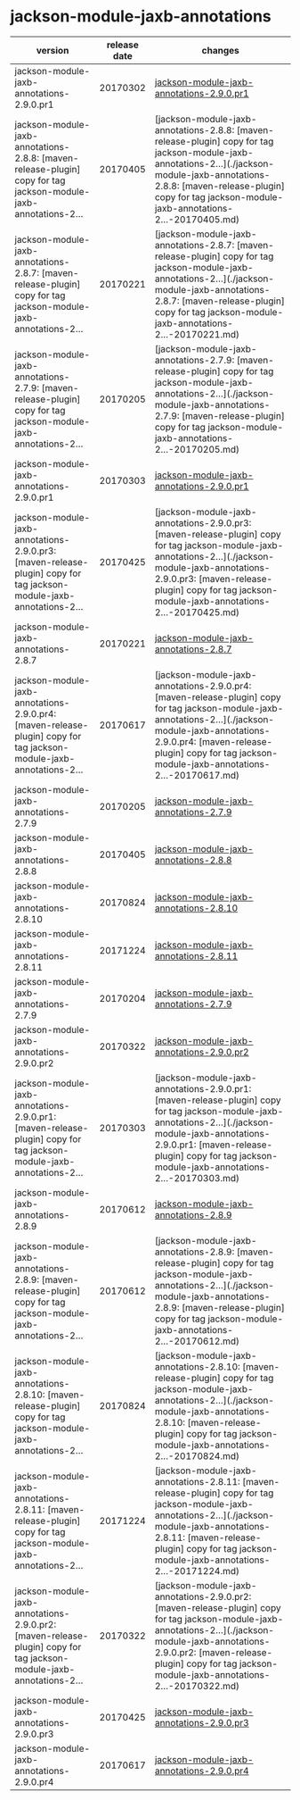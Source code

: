 # jackson-module-jaxb-annotations	


|version|release date|changes|
|---|---|---|
|jackson-module-jaxb-annotations-2.9.0.pr1|20170302|[jackson-module-jaxb-annotations-2.9.0.pr1](./jackson-module-jaxb-annotations-2.9.0.pr1-20170302.md)|
|jackson-module-jaxb-annotations-2.8.8: [maven-release-plugin] copy for tag jackson-module-jaxb-annotations-2…|20170405|[jackson-module-jaxb-annotations-2.8.8: [maven-release-plugin] copy for tag jackson-module-jaxb-annotations-2…](./jackson-module-jaxb-annotations-2.8.8: [maven-release-plugin] copy for tag jackson-module-jaxb-annotations-2…-20170405.md)|
|jackson-module-jaxb-annotations-2.8.7: [maven-release-plugin] copy for tag jackson-module-jaxb-annotations-2…|20170221|[jackson-module-jaxb-annotations-2.8.7: [maven-release-plugin] copy for tag jackson-module-jaxb-annotations-2…](./jackson-module-jaxb-annotations-2.8.7: [maven-release-plugin] copy for tag jackson-module-jaxb-annotations-2…-20170221.md)|
|jackson-module-jaxb-annotations-2.7.9: [maven-release-plugin] copy for tag jackson-module-jaxb-annotations-2…|20170205|[jackson-module-jaxb-annotations-2.7.9: [maven-release-plugin] copy for tag jackson-module-jaxb-annotations-2…](./jackson-module-jaxb-annotations-2.7.9: [maven-release-plugin] copy for tag jackson-module-jaxb-annotations-2…-20170205.md)|
|jackson-module-jaxb-annotations-2.9.0.pr1|20170303|[jackson-module-jaxb-annotations-2.9.0.pr1](./jackson-module-jaxb-annotations-2.9.0.pr1-20170303.md)|
|jackson-module-jaxb-annotations-2.9.0.pr3: [maven-release-plugin] copy for tag jackson-module-jaxb-annotations-2…|20170425|[jackson-module-jaxb-annotations-2.9.0.pr3: [maven-release-plugin] copy for tag jackson-module-jaxb-annotations-2…](./jackson-module-jaxb-annotations-2.9.0.pr3: [maven-release-plugin] copy for tag jackson-module-jaxb-annotations-2…-20170425.md)|
|jackson-module-jaxb-annotations-2.8.7|20170221|[jackson-module-jaxb-annotations-2.8.7](./jackson-module-jaxb-annotations-2.8.7-20170221.md)|
|jackson-module-jaxb-annotations-2.9.0.pr4: [maven-release-plugin] copy for tag jackson-module-jaxb-annotations-2…|20170617|[jackson-module-jaxb-annotations-2.9.0.pr4: [maven-release-plugin] copy for tag jackson-module-jaxb-annotations-2…](./jackson-module-jaxb-annotations-2.9.0.pr4: [maven-release-plugin] copy for tag jackson-module-jaxb-annotations-2…-20170617.md)|
|jackson-module-jaxb-annotations-2.7.9|20170205|[jackson-module-jaxb-annotations-2.7.9](./jackson-module-jaxb-annotations-2.7.9-20170205.md)|
|jackson-module-jaxb-annotations-2.8.8|20170405|[jackson-module-jaxb-annotations-2.8.8](./jackson-module-jaxb-annotations-2.8.8-20170405.md)|
|jackson-module-jaxb-annotations-2.8.10|20170824|[jackson-module-jaxb-annotations-2.8.10](./jackson-module-jaxb-annotations-2.8.10-20170824.md)|
|jackson-module-jaxb-annotations-2.8.11|20171224|[jackson-module-jaxb-annotations-2.8.11](./jackson-module-jaxb-annotations-2.8.11-20171224.md)|
|jackson-module-jaxb-annotations-2.7.9|20170204|[jackson-module-jaxb-annotations-2.7.9](./jackson-module-jaxb-annotations-2.7.9-20170204.md)|
|jackson-module-jaxb-annotations-2.9.0.pr2|20170322|[jackson-module-jaxb-annotations-2.9.0.pr2](./jackson-module-jaxb-annotations-2.9.0.pr2-20170322.md)|
|jackson-module-jaxb-annotations-2.9.0.pr1: [maven-release-plugin] copy for tag jackson-module-jaxb-annotations-2…|20170303|[jackson-module-jaxb-annotations-2.9.0.pr1: [maven-release-plugin] copy for tag jackson-module-jaxb-annotations-2…](./jackson-module-jaxb-annotations-2.9.0.pr1: [maven-release-plugin] copy for tag jackson-module-jaxb-annotations-2…-20170303.md)|
|jackson-module-jaxb-annotations-2.8.9|20170612|[jackson-module-jaxb-annotations-2.8.9](./jackson-module-jaxb-annotations-2.8.9-20170612.md)|
|jackson-module-jaxb-annotations-2.8.9: [maven-release-plugin] copy for tag jackson-module-jaxb-annotations-2…|20170612|[jackson-module-jaxb-annotations-2.8.9: [maven-release-plugin] copy for tag jackson-module-jaxb-annotations-2…](./jackson-module-jaxb-annotations-2.8.9: [maven-release-plugin] copy for tag jackson-module-jaxb-annotations-2…-20170612.md)|
|jackson-module-jaxb-annotations-2.8.10: [maven-release-plugin] copy for tag jackson-module-jaxb-annotations-2…|20170824|[jackson-module-jaxb-annotations-2.8.10: [maven-release-plugin] copy for tag jackson-module-jaxb-annotations-2…](./jackson-module-jaxb-annotations-2.8.10: [maven-release-plugin] copy for tag jackson-module-jaxb-annotations-2…-20170824.md)|
|jackson-module-jaxb-annotations-2.8.11: [maven-release-plugin] copy for tag jackson-module-jaxb-annotations-2…|20171224|[jackson-module-jaxb-annotations-2.8.11: [maven-release-plugin] copy for tag jackson-module-jaxb-annotations-2…](./jackson-module-jaxb-annotations-2.8.11: [maven-release-plugin] copy for tag jackson-module-jaxb-annotations-2…-20171224.md)|
|jackson-module-jaxb-annotations-2.9.0.pr2: [maven-release-plugin] copy for tag jackson-module-jaxb-annotations-2…|20170322|[jackson-module-jaxb-annotations-2.9.0.pr2: [maven-release-plugin] copy for tag jackson-module-jaxb-annotations-2…](./jackson-module-jaxb-annotations-2.9.0.pr2: [maven-release-plugin] copy for tag jackson-module-jaxb-annotations-2…-20170322.md)|
|jackson-module-jaxb-annotations-2.9.0.pr3|20170425|[jackson-module-jaxb-annotations-2.9.0.pr3](./jackson-module-jaxb-annotations-2.9.0.pr3-20170425.md)|
|jackson-module-jaxb-annotations-2.9.0.pr4|20170617|[jackson-module-jaxb-annotations-2.9.0.pr4](./jackson-module-jaxb-annotations-2.9.0.pr4-20170617.md)|
